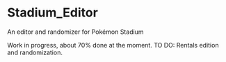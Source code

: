 # Stadium_Editor
An editor and randomizer for Pokémon Stadium

Work in progress, about 70% done at the moment.
TO DO: Rentals edition and randomization.
